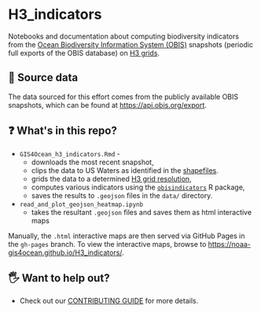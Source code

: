 # H3_indicators
Notebooks and documentation about computing biodiversity indicators from the [Ocean Biodiversity Information System (OBIS)](https://obis.org/) snapshots (periodic full exports of the OBIS database) on [H3 grids](https://h3geo.org/docs).

## 💾 Source data
The data sourced for this effort comes from the publicly available OBIS snapshots, which can be found at https://api.obis.org/export.

## ❓ What's in this repo?

* `GIS4Ocean_h3_indicators.Rmd` -
   * downloads the most recent snapshot,
   * clips the data to US Waters as identified in the [shapefiles](https://github.com/NOAA-GIS4Ocean/H3_indicators/tree/main/data/US_Waters_2024_WGS84).
   * grids the data to a determined [H3 grid resolution](https://h3geo.org/docs/core-library/restable/),
   * computes various indicators using the [`obisindicators`](https://marinebon.github.io/obisindicators/) R package,
   * saves the results to `.geojson` files in the `data/` directory.
* `read_and_plot_geojson_heatmap.ipynb`
   * takes the resultant `.geojson` files and saves them as html interactive maps

Manually, the `.html` interactive maps are then served via GitHub Pages in the `gh-pages` branch. To view the interactive maps, browse to https://noaa-gis4ocean.github.io/H3_indicators/.

## 🖐️ Want to help out?
* Check out our [CONTRIBUTING GUIDE](https://github.com/NOAA-GIS4Ocean/H3_indicators/blob/main/CONTRIBUTING.md) for more details.
